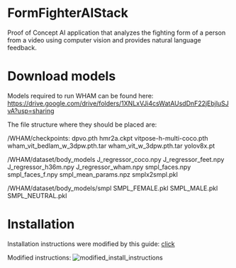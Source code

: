 # FormFighterAIStack
Proof of Concept AI application that analyzes the fighting form of a person from a video using computer vision and provides natural language feedback.


# Download models
Models required to run WHAM can be found here: https://drive.google.com/drive/folders/1XNLxVJi4csWatAUsdDnF22jEbjluSJvA?usp=sharing

The file structure where they should be placed are:

/WHAM/checkpoints:
dpvo.pth
hmr2a.ckpt
vitpose-h-multi-coco.pth
wham_vit_bedlam_w_3dpw.pth.tar
wham_vit_w_3dpw.pth.tar
yolov8x.pt

/WHAM/dataset/body_models
J_regressor_coco.npy
J_regressor_feet.npy
J_regressor_h36m.npy
J_regressor_wham.npy
smpl_faces.npy
smpl_faces_f.npy
smpl_mean_params.npz
smplx2smpl.pkl

/WHAM/dataset/body_models/smpl
SMPL_FEMALE.pkl
SMPL_MALE.pkl
SMPL_NEUTRAL.pkl

# Installation
Installation instructions were modified by this guide: [click](https://github.com/yohanshin/WHAM/blob/main/docs/INSTALL.md)

Modified instructions:
![modified_install_instructions](https://github.com/user-attachments/assets/56a2568a-b0ab-4cf0-9115-dd0a5c33c05a)

